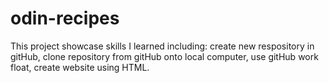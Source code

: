 # odin-recipes
This project showcase skills I learned including: create new respository in gitHub, clone repository from gitHub onto local computer, use gitHub work float, create website using HTML.

